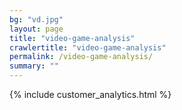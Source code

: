 ```yaml
---
bg: "vd.jpg"
layout: page
title: "video-game-analysis"
crawlertitle: "video-game-analysis"
permalink: /video-game-analysis/
summary: ""
---
```


{% include customer_analytics.html %}
